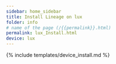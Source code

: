 ```yaml
---
sidebar: home_sidebar
title: Install Lineage on lux
folder: info
# name of the page (/{{permalink}}.html)
permalink: lux_Install.html
device: lux
---
```

{% include templates/device_install.md %}
